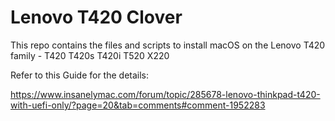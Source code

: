 # Lenovo T420 Clover

This repo contains the files and scripts to install macOS on the Lenovo T420 family - T420 T420s T420i T520 X220

Refer to this Guide for the details: 

https://www.insanelymac.com/forum/topic/285678-lenovo-thinkpad-t420-with-uefi-only/?page=20&tab=comments#comment-1952283
